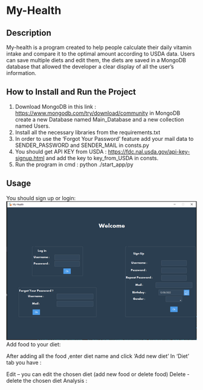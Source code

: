 # My-Health
## Description
My-health is a program created to help people calculate their daily vitamin intake and compare it to the optimal amount according to USDA data.
Users can save multiple diets and edit them, the diets are saved in a MongoDB database that allowed the developer a clear display of all the user’s information.

## How to Install and Run the Project

1.	Download MongoDB in this link : https://www.mongodb.com/try/download/community
in MongoDB create a new Database named Main_Database and a new collection named Users. 
2.	Install all the necessary libraries from the requirements.txt 
3.	 In order to use the ‘Forgot Your Password’ feature add your mail data to SENDER_PASSWORD and SENDER_MAIL in consts.py 
4.	You should get API KEY from USDA : https://fdc.nal.usda.gov/api-key-signup.html
and add the key to key_from_USDA in consts.
5. Run the program in cmd : python ./start_app/py

## Usage 
You should sign up or login:
![Alt text](images/welcome.png)
Add food to your diet:
 
After adding all the food ,enter diet name and click ‘Add new diet’
In ‘Diet’ tab you have :
  
Edit – you can edit the chosen diet (add new food or delete food)
Delete  - delete the chosen diet
Analysis : 
